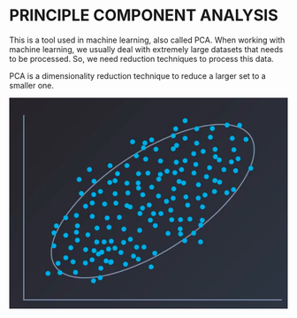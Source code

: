 # PRINCIPLE COMPONENT ANALYSIS

This is a tool used in machine learning, also called PCA. When working with machine learning, we usually deal with extremely large datasets that needs to be processed. So, we need reduction techniques to process this data.

PCA is a dimensionality reduction technique to reduce a larger set to a smaller one.

![PCA Dataset](https://raw.githubusercontent.com/ashwanth1109/learn-ai/master/UD104%20-%20Eigenvalues%20and%20Eigenvectors/PCA-Dataset.png)

